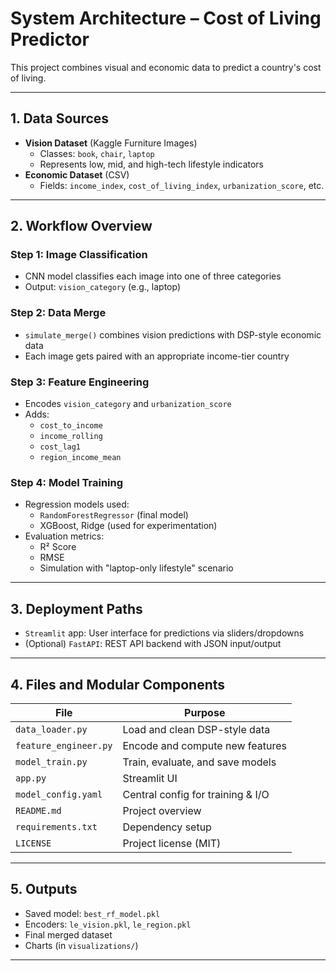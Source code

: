 # System Architecture – Cost of Living Predictor

This project combines visual and economic data to predict a country's cost of living.

---

## 1. Data Sources

- **Vision Dataset** (Kaggle Furniture Images)
  - Classes: `book`, `chair`, `laptop`
  - Represents low, mid, and high-tech lifestyle indicators
- **Economic Dataset** (CSV)
  - Fields: `income_index`, `cost_of_living_index`, `urbanization_score`, etc.

---

## 2. Workflow Overview

### Step 1: Image Classification
- CNN model classifies each image into one of three categories
- Output: `vision_category` (e.g., laptop)

### Step 2: Data Merge
- `simulate_merge()` combines vision predictions with DSP-style economic data
- Each image gets paired with an appropriate income-tier country

### Step 3: Feature Engineering
- Encodes `vision_category` and `urbanization_score`
- Adds:
  - `cost_to_income`
  - `income_rolling`
  - `cost_lag1`
  - `region_income_mean`

### Step 4: Model Training
- Regression models used:
  - `RandomForestRegressor` (final model)
  - XGBoost, Ridge (used for experimentation)
- Evaluation metrics:
  - R² Score
  - RMSE
  - Simulation with "laptop-only lifestyle" scenario

---

## 3. Deployment Paths

- `Streamlit` app: User interface for predictions via sliders/dropdowns
- (Optional) `FastAPI`: REST API backend with JSON input/output

---

## 4. Files and Modular Components

| File | Purpose |
|------|---------|
| `data_loader.py` | Load and clean DSP-style data |
| `feature_engineer.py` | Encode and compute new features |
| `model_train.py` | Train, evaluate, and save models |
| `app.py` | Streamlit UI |
| `model_config.yaml` | Central config for training & I/O |
| `README.md` | Project overview |
| `requirements.txt` | Dependency setup |
| `LICENSE` | Project license (MIT) |

---

## 5. Outputs

- Saved model: `best_rf_model.pkl`
- Encoders: `le_vision.pkl`, `le_region.pkl`
- Final merged dataset
- Charts (in `visualizations/`)

---